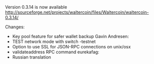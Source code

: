 Version 0.3.14 is now available
http://sourceforge.net/projects/waltercoin/files/Waltercoin/waltercoin-0.3.14/

Changes:
* Key pool feature for safer wallet backup
Gavin Andresen:
* TEST network mode with switch -testnet
* Option to use SSL for JSON-RPC connections on unix/osx
* validateaddress RPC command
eurekafag:
* Russian translation

